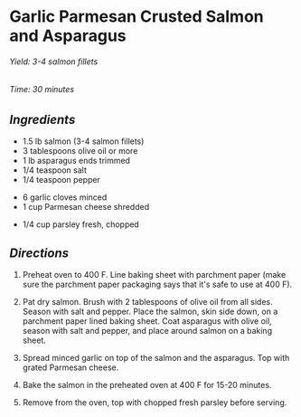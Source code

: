 # Garlic Parmesan Crusted Salmon and Asparagus

######  Yield: 3-4 salmon fillets
######  Time: 30 minutes

##  *Ingredients*

- 1.5 lb salmon (3-4 salmon fillets)
- 3 tablespoons olive oil or more
- 1 lb asparagus ends trimmed
- 1/4 teaspoon salt
- 1/4 teaspoon pepper
<!---->
- 6 garlic cloves minced
- 1 cup Parmesan cheese shredded
<!---->
- 1/4 cup parsley fresh, chopped

##  *Directions*

1. Preheat oven to 400 F. Line baking sheet with parchment paper (make sure the parchment paper packaging says that it's safe to use at 400 F).

2. Pat dry salmon. Brush with 2 tablespoons of olive oil from all sides. Season with salt and pepper. Place the salmon, skin side down, on a parchment paper lined baking sheet. Coat asparagus with olive oil, season with salt and pepper, and place around salmon on a baking sheet.

3. Spread minced garlic on top of the salmon and the asparagus. Top with grated Parmesan cheese.

4. Bake the salmon in the preheated oven at 400 F for 15-20 minutes.

5. Remove from the oven, top with chopped fresh parsley before serving.